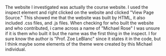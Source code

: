 The website I investigated was actually the course website. I used the inspect element and right clicked on the website and clicked "View Page 
Source." This showed me that the website was built by HTML, it also included .css files, and .js files. When checking for who built the website 
and who contributed, i came across a name of "Michael Rose" I was unsure if it is them who built it but the name was the first thing in the 
inspect. I for sure know the author is "Prof. Zoe LeBlanc" since it states it in the code, but I think maybe some elements of the theme were 
created by this Michael individual. 
